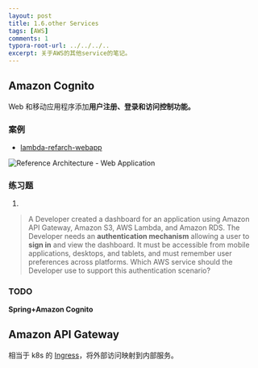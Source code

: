 ```yaml
---
layout: post
title: 1.6.other Services
tags: [AWS]
comments: 1
typora-root-url: ../../../..
excerpt: 关于AWS的其他service的笔记。
---
```


## Amazon Cognito

 Web 和移动应用程序添加**用户注册、登录和访问控制功能。**

### 案例

- [lambda-refarch-webapp](https://github.com/aws-samples/lambda-refarch-webapp)

![Reference Architecture - Web Application](https://github.com/aws-samples/lambda-refarch-webapp/raw/master/img/serverless-refarch-webapp.png)

### 练习题

1. 

> A Developer created a dashboard for an application using Amazon API Gateway, Amazon S3, AWS Lambda, and Amazon RDS. The Developer needs an **authentication mechanism** allowing a user to **sign in** and view the dashboard. It must be accessible from mobile applications, desktops, and tablets, and must remember user preferences across platforms.
> Which AWS service should the Developer use to support this authentication scenario?

### TODO

**Spring+Amazon Cognito**

## Amazon API Gateway

相当于 k8s 的 [Ingress](https://kubernetes.io/docs/concepts/services-networking/ingress/)，将外部访问映射到内部服务。



